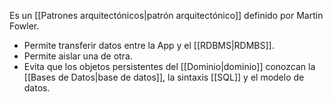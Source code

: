 Es un [[Patrones arquitectónicos|patrón arquitectónico]] definido por Martin Fowler.
- Permite transferir datos entre la App y el [[RDBMS|RDMBS]].
- Permite aislar una de otra.
- Evita que los objetos persistentes del [[Dominio|dominio]] conozcan la [[Bases de Datos|base de datos]], la sintaxis [[SQL]] y el modelo de datos.